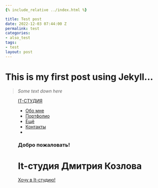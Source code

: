 ```yaml
---
{% include_relative ../index.html %}

title: Test post
date: 2022-12-03 07:44:00 Z
permalink: test
categories:
- also_test
tags:
- test
layout: post
---
```


# This is my first post using Jekyll...
> *Some text down here*

<figure>
   	<div id="wrapper">
		<div id="header" class="clearfix wow flash">
			<div class="container">
				<div class="logo" id="logo"><a href="#home">IT-СТУДИЯ</a></div>
				<ul class="nav" id="navJS">
					<li><a href="#skills">Обо мне</a></li>
					<li><a href="#portfolio">Портфолио</a></li>
					<li><a href="#services">Ещё</a></li>
					<li><a href="#footer">Контакты</a></li>
					<li>
						<div class="toggle">
							<div class="theme-button" id="theme-button"></div>
						</div>
					</li>
				</ul>
			</div>
			<div id="menu_line"></div>
		</div>
		<div id="home" mame="home">
			<div id="welcome" class="container wow bounceIn">
				<h3>Добро пожаловать!</h3>
				<h1>It-студия Дмитрия Козлова</h1>
				<a href="#footer" class="btn btn-warn" id="button_caption">
					<p id="button_text">Хочу в It-студию!</p>
				</a>
			</div>
		</div>
	</div>
</figure>
